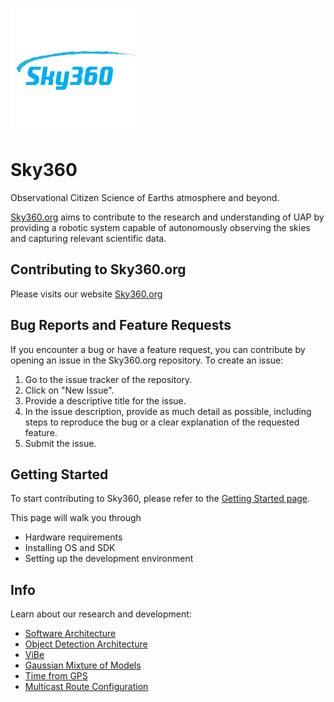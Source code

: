 ![Sky360](./doc/img/sky360_logo.png)

# Sky360
Observational Citizen Science of Earths atmosphere and beyond.

[Sky360.org](https://www.sky360.org/) aims to contribute to the research and understanding of UAP by providing a robotic system capable of autonomously observing the skies and capturing relevant scientific data.

## Contributing to Sky360.org
Please visits our website [Sky360.org](https://www.sky360.org/)

## Bug Reports and Feature Requests
If you encounter a bug or have a feature request, you can contribute by opening an issue in the Sky360.org repository. To create an issue:

1. Go to the issue tracker of the repository.
2. Click on "New Issue".
3. Provide a descriptive title for the issue.
4. In the issue description, provide as much detail as possible, including steps to reproduce the bug or a clear explanation of the requested feature.
5. Submit the issue.

## Getting Started
To start contributing to Sky360, please refer to the [Getting Started page](GettingStarted.md).

This page will walk you through
- Hardware requirements
- Installing OS and SDK
- Setting up the development environment

## Info
Learn about our research and development:
- [Software Architecture](./doc/SoftwareArchitecture.md)
- [Object Detection Architecture](./doc/ObjectDetectionArchitecture.md)
- [ViBe](./doc/ViBe.md)
- [Gaussian Mixture of Models](./doc/GMM.md)
- [Time from GPS](./doc/Time_from_GPS.md)
- [Multicast Route Configuration](./doc/Multicast_Route_Configuration.md)

[commented for now - System Architecture ./doc/SystemsArchitecture.md ]: #




